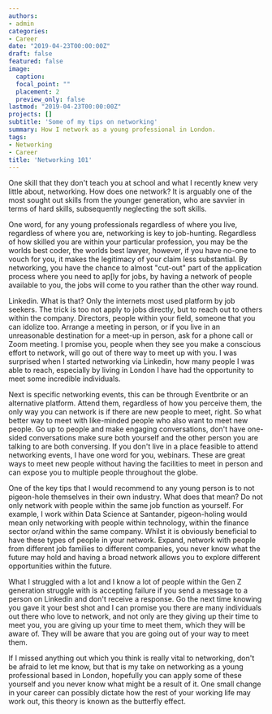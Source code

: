 ```yaml
---
authors:
- admin
categories:
- Career
date: "2019-04-23T00:00:00Z"
draft: false
featured: false
image:
  caption: 
  focal_point: ""
  placement: 2
  preview_only: false
lastmod: "2019-04-23T00:00:00Z"
projects: []
subtitle: 'Some of my tips on networking'
summary: How I network as a young professional in London.
tags:
- Networking
- Career
title: 'Networking 101'
---
```


One skill that they don't teach you at school and what I recently knew very little about, networking. How does one network? It is arguably one of the most sought out skills from the younger generation, who are savvier in terms of hard skills, subsequently neglecting the soft skills.

One word, for any young professionals regardless of where you live, regardless of where you are, networking is key to job-hunting. Regardless of how skilled you are within your particular profession, you may be the worlds best coder, the worlds best lawyer, however, if you have no-one to vouch for you, it makes the legitimacy of your claim less substantial. By networking, you have the chance to almost "cut-out" part of the application process where you need to ap[ly for jobs, by having a network of people available to you, the jobs will come to you rather than the other way round.

Linkedin. What is that? Only the internets most used platform by job seekers. The trick is too not apply to jobs directly, but to reach out to others within the company. Directors, people within your field, someone that you can idolize too. Arrange a meeting in person, or if you live in an unreasonable destination for a meet-up in person, ask for a phone call or Zoom meeting. I promise you, people when they see you make a conscious effort to network, will go out of there way to meet up with you. I was surprised when I started networking via Linkedin, how many people I was able to reach, especially by living in London I have had the opportunity to meet some incredible individuals.

Next is specific networking events, this can be through Eventbrite or an alternative platform. Attend them, regardless of how you perceive them, the only way you can network is if there are new people to meet, right. So what better way to meet with like-minded people who also want to meet new people. Go up to people and make engaging conversations, don't have one-sided conversations make sure both yourself and the other person you are talking to are both conversing. If you don't live in a place feasible to attend networking events, I have one word for you, webinars. These are great ways to meet new people without having the facilities to meet in person and can expose you to multiple people throughout the globe.

One of the key tips that I would recommend to any young person is to not pigeon-hole themselves in their own industry. What does that mean? Do not only network with people within the same job function as yourself. For example, I work within Data Science at Santander, pigeon-holing would mean only networking with people within technology, within the finance sector or/and within the same company. Whilst it is obviously beneficial to have these types of people in your network. Expand, network with people from different job families to different companies, you never know what the future may hold and having a broad network allows you to explore different opportunities within the future.

What I struggled with a lot and I know a lot of people within the Gen Z generation struggle with is accepting failure if you send a message to a person on Linkedin and don't receive a response. Go the next time knowing you gave it your best shot and I can promise you there are many individuals out there who love to network, and not only are they giving up their time to meet you, you are giving up your time to meet them, which they will be aware of. They will be aware that you are going out of your way to meet them.

If I missed anything out which you think is really vital to networking, don't be afraid to let me know, but that is my take on networking as a young professional based in London, hopefully you can apply some of these yourself and you never know what might be a result of it. One small change in your career can possibly dictate how the rest of your working life may work out, this theory is known as the butterfly effect.


